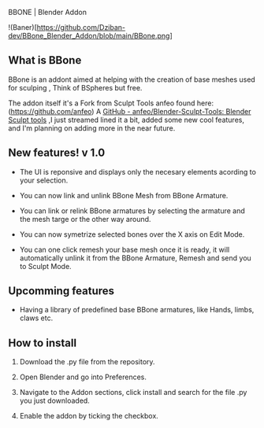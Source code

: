 BBONE | Blender Addon

!(Baner)[https://github.com/Dziban-dev/BBone_Blender_Addon/blob/main/BBone.png]

## What is BBone

BBone is an addont aimed at helping with the creation of base meshes used for sculping , Think of BSpheres but free.

The addon itself it's a Fork from Sculpt Tools anfeo found here: (https://github.com/anfeo) A [GitHub - anfeo/Blender-Sculpt-Tools: Blender Sculpt tools](https://github.com/anfeo/Blender-Sculpt-Tools) ,I just streamed lined it a bit, added some new cool features, and I'm planning on adding more in the near future.

## New features! v 1.0

- The UI is reponsive and displays only the necesary elements acording to your selection.
  
- You can now link and unlink BBone Mesh from BBone Armature.
  
- You can link or relink BBone armatures by selecting the armature and the mesh targe or the other way around.
  
- You can now symetrize selected bones over the X axis on Edit Mode.
  
- You can one click remesh your base mesh once it is ready, it will automatically unlink it from the BBone Armature, Remesh and send you to Sculpt Mode.
  

## Upcomming features

- Having a library of predefined base BBone armatures, like Hands, limbs, claws etc.
  

## How to install

1. Download the .py file from the repository.
  
2. Open Blender and go into Preferences.
  
3. Navigate to the Addon sections, click install and search for the file .py you just downloaded.
  
4. Enable the addon by ticking the checkbox.
